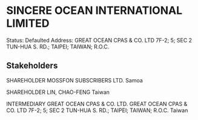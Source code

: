 # SINCERE OCEAN INTERNATIONAL LIMITED
Status: Defaulted
Address: GREAT OCEAN CPAS & CO. LTD 7F-2; 5; SEC 2 TUN-HUA S. RD.; TAIPEI; TAIWAN; R.O.C.

## Stakeholders
SHAREHOLDER
MOSSFON SUBSCRIBERS LTD.
Samoa


SHAREHOLDER
LIN, CHAO-FENG
Taiwan


INTERMEDIARY
GREAT OCEAN CPAS & CO. LTD.
GREAT OCEAN CPAS & CO. LTD 7F-2; 5; SEC 2 TUN-HUA S. RD.; TAIPEI; TAIWAN; R.O.C.
Taiwan



